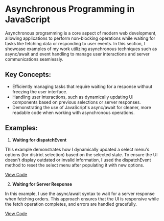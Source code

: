 # Asynchronous Programming in JavaScript
Asynchronous programming is a core aspect of modern web development, allowing applications to perform non-blocking operations while waiting for tasks like fetching data or responding to user events. In this section, I showcase examples of my work utilizing asynchronous techniques such as async/await and event handling to manage user interactions and server communications seamlessly.

## Key Concepts:
- Efficiently managing tasks that require waiting for a response without freezing the user interface.
- Handling user interactions, such as dynamically updating UI components based on previous selections or server responses.
- Demonstrating the use of JavaScript's async/await for cleaner, more readable code when working with asynchronous operations.

## Examples:
1. **Waiting for dispatchEvent**

This example demonstrates how I dynamically updated a select menu's options (for district selection) based on the selected state. To ensure the UI doesn't display outdated or invalid information, I used the dispatchEvent method to reset the select menu after populating it with new options.

[View Code](./waiting_for_dispatchEvent.js)

2. **Waiting for Server Response**

In this example, I use the async/await syntax to wait for a server response when fetching orders. This approach ensures that the UI is responsive while the fetch operation completes, and errors are handled gracefully.

[View Code](./waiting_for_server_response.js)

